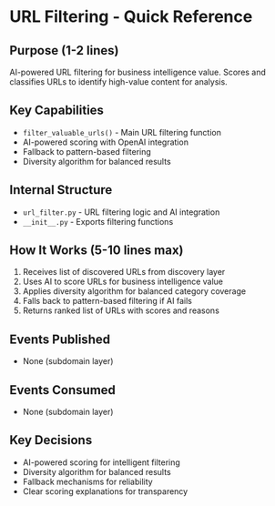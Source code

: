 # URL Filtering - Quick Reference

## Purpose (1-2 lines)
AI-powered URL filtering for business intelligence value.
Scores and classifies URLs to identify high-value content for analysis.

## Key Capabilities
- `filter_valuable_urls()` - Main URL filtering function
- AI-powered scoring with OpenAI integration
- Fallback to pattern-based filtering
- Diversity algorithm for balanced results

## Internal Structure
- `url_filter.py` - URL filtering logic and AI integration
- `__init__.py` - Exports filtering functions

## How It Works (5-10 lines max)
1. Receives list of discovered URLs from discovery layer
2. Uses AI to score URLs for business intelligence value
3. Applies diversity algorithm for balanced category coverage
4. Falls back to pattern-based filtering if AI fails
5. Returns ranked list of URLs with scores and reasons

## Events Published
- None (subdomain layer)

## Events Consumed
- None (subdomain layer)

## Key Decisions
- AI-powered scoring for intelligent filtering
- Diversity algorithm for balanced results
- Fallback mechanisms for reliability
- Clear scoring explanations for transparency 